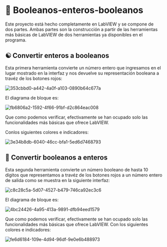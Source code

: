 # 💱 Booleanos-enteros-booleanos 
Este proyecto está hecho completamente en LabVIEW y se compone de dos partes. Ambas partes son la construcción a partir de las herramientas más básicas de LabVIEW de dos herramientas ya disponibles en el programa. 

## ☯️ Convertir enteros a booleanos
Esta primera herramienta convierte un número entero que ingresamos en el lugar mostrado en la interfaz y nos devuelve su representación booleana a travéz de los botones rojos:

![353cbbd0-a442-4a0f-a103-0890b64c677a](https://github.com/irodgalo/Booleanos-enteros-booleanos/assets/71612262/ba604a83-665a-4358-9032-61c66ad300fb)


El diagrama de bloque es:

![fb6806a2-1592-4f66-91bf-d2c864eac008](https://github.com/irodgalo/Booleanos-enteros-booleanos/assets/71612262/97c63a62-509b-4028-bfa8-c8f84c6ef863)

Que como podemos verificar, efectivamente se han ocupado solo las funcionalidades más básicas que ofrece LabVIEW.

Conlos siguientes colores e indicadores:

![3e34b8db-6040-46cc-bfa1-5ed6d7468793](https://github.com/irodgalo/Booleanos-enteros-booleanos/assets/71612262/9c61621b-2e70-496a-b8fa-14cfe19edc84)


## 🔢 Convertir booleanos a enteros
Esta segunda herramienta convierte un número booleano de hasta 10 dígitos que representamos a travéz de los botones rojos a un número entero de salida como se muestra en la siguiente interfaz:

![c8c28c5a-5d07-4527-b479-746ca92ec3c6](https://github.com/irodgalo/Booleanos-enteros-booleanos/assets/71612262/24e6b68f-1e41-4b5d-a56e-5461c4269fa0)

El diagrama de bloque es:

![4bc24426-4a95-413a-9891-dfb94eed1579](https://github.com/irodgalo/Booleanos-enteros-booleanos/assets/71612262/d76ef632-d495-49df-9ac5-49006f41fed4)


Que como podemos verificar, efectivamente se han ocupado solo las funcionalidades más básicas que ofrece LabVIEW.
Con los siguientes colores e indicadores:

![fe6d6184-109e-4d94-96df-9e0e6b488973](https://github.com/irodgalo/Booleanos-enteros-booleanos/assets/71612262/5821ab5e-38e2-4f64-a4f0-f124a5f208e7)
